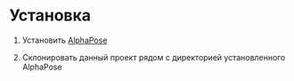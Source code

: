 # Установка

1. Установить [AlphaPose](https://github.com/MVIG-SJTU/AlphaPose/blob/master/docs/INSTALL.md)

2. Склонировать данный проект рядом с директорией установленного AlphaPose
